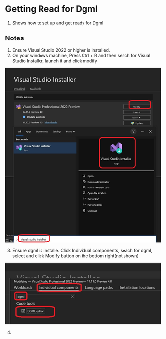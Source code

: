 # Getting Read for Dgml 

1. Shows how to set up and get ready for Dgml

## Notes

1. Ensure Visual Studio 2022 or higher is installed.
2. On your windows machine, Press Ctrl + R and then seach for Visual Studio Installer, launch it and click modify 

![Visual Studio Installer](50_50_Installer_Modify.jpg)

3. Ensure dgml is installe. Click Individual components, seach for dgml, select and click Modify button on the bottom right(not shown)

![Individual Components](51_50_IndividualComponetns_Dgml.jpg)

4. 